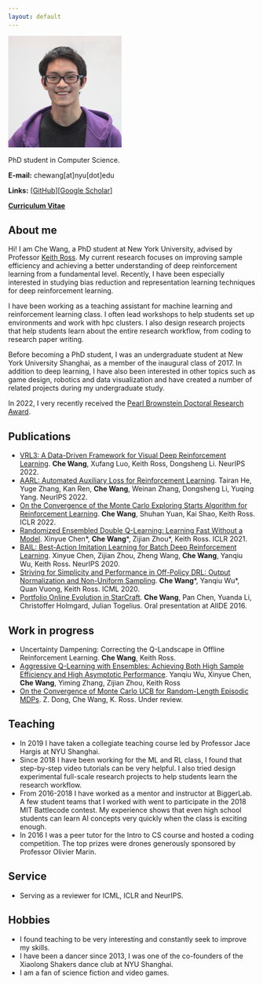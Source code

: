 ```yaml
---
layout: default
---
```


![CheWang](/other-figures/chewang-small.png)

PhD student in Computer Science.

**E-mail:** chewang[at]nyu[dot]edu

**Links:** [[GitHub](https://github.com/watchernyu)][[Google Scholar](https://scholar.google.com/citations?user=_2W0oPoAAAAJ&hl=en)]

[**Curriculum Vitae**](https://drive.google.com/file/d/1fQcwenA6s-717j63SsdWwOqc97WYC4-T/view?usp=sharing)

## About me

Hi! I am Che Wang, a PhD student at New York University, advised by Professor [Keith Ross](https://sites.google.com/nyu.edu/keithross/). My current research focuses on improving sample efficiency and achieving a better understanding of deep reinforcement learning from a fundamental level. Recently, I have been especially interested in studying bias reduction and representation learning techniques for deep reinforcement learning. 

I have been working as a teaching assistant for machine learning and reinforcement learning class. I often lead workshops to help students set up environments and work with hpc clusters. I also design research projects that help students learn about the entire research workflow, from coding to research paper writing.

Before becoming a PhD student, I was an undergraduate student at New York University Shanghai, as a member of the inaugural class of 2017. In addition to deep learning, I have also been interested in other topics such as game design, robotics and data visualization and have created a number of related projects during my undergraduate study. 

In 2022, I very recently received the [Pearl Brownstein Doctoral Research Award](https://engineering.nyu.edu/academics/departments/computer-science-and-engineering/awards-and-publications/student-awards#:~:text=Bae%2C%20Maria%20Christoforaki-,The%20Pearl%20Brownstein%20Doctoral%20Research%20Award,research%20shows%20the%20greatest%20promise.).

## Publications
* [VRL3: A Data-Driven Framework for Visual Deep Reinforcement Learning](https://arxiv.org/abs/2202.10324). **Che Wang**, Xufang Luo, Keith Ross, Dongsheng Li. NeurIPS 2022.
* [AARL: Automated Auxiliary Loss for Reinforcement Learning](https://openreview.net/forum?id=v-27phh2c8O). Tairan He, Yuge Zhang, Kan Ren, **Che Wang**, Weinan Zhang, Dongsheng Li, Yuqing Yang. NeurIPS 2022.
* [On the Convergence of the Monte Carlo Exploring Starts Algorithm for Reinforcement Learning](https://openreview.net/forum?id=JzNB0eA2-M4). **Che Wang**, Shuhan Yuan, Kai Shao, Keith Ross. ICLR 2022.
* [Randomized Ensembled Double Q-Learning: Learning Fast Without a Model](https://arxiv.org/abs/2101.05982). Xinyue Chen*, **Che Wang**\*, Zijian Zhou\*, Keith Ross. ICLR 2021. 
* [BAIL: Best-Action Imitation Learning for Batch Deep Reinforcement Learning](https://arxiv.org/abs/1910.12179). Xinyue Chen, Zijian Zhou, Zheng Wang, **Che Wang**, Yanqiu Wu, Keith Ross. NeurIPS 2020.
* [Striving for Simplicity and Performance in Off-Policy DRL: Output Normalization and Non-Uniform Sampling](https://arxiv.org/abs/1910.02208). **Che Wang**\*, Yanqiu Wu\*, Quan Vuong, Keith Ross. ICML 2020.
* [Portfolio Online Evolution in StarCraft](https://ojs.aaai.org/index.php/AIIDE/article/view/12862/12709). **Che Wang**, Pan Chen, Yuanda Li, Christoffer Holmgard, Julian Togelius. Oral presentation at AIIDE 2016. 

## Work in progress
* Uncertainty Dampening: Correcting the Q-Landscape in Offline Reinforcement Learning. **Che Wang**, Keith Ross. 
* [Aggressive Q-Learning with Ensembles: Achieving Both High Sample Efficiency and High Asymptotic Performance](https://arxiv.org/abs/2111.09159). Yanqiu Wu, Xinyue Chen, **Che Wang**, Yiming Zhang, Zijian Zhou, Keith Ross
* [On the Convergence of Monte Carlo UCB for Random-Length Episodic MDPs](https://arxiv.org/abs/2209.02864). Z. Dong, Che Wang, K. Ross. Under review. 

## Teaching
* In 2019 I have taken a collegiate teaching course led by Professor Jace Hargis at NYU Shanghai.
* Since 2018 I have been working for the ML and RL class, I found that step-by-step video tutorials can be very helpful. I also tried design experimental full-scale research projects to help students learn the research workflow. 
* From 2016-2018 I have worked as a mentor and instructor at BiggerLab. A few student teams that I worked with went to participate in the 2018 MIT Battlecode contest. My experience shows that even high school students can learn AI concepts very quickly when the class is exciting enough. 
* In 2016 I was a peer tutor for the Intro to CS course and hosted a coding competition. The top prizes were drones generously sponsored by Professor Olivier Marin. 

## Service
* Serving as a reviewer for ICML, ICLR and NeurIPS. 

## Hobbies
* I found teaching to be very interesting and constantly seek to improve my skills. 
* I have been a dancer since 2013, I was one of the co-founders of the Xiaolong Shakers dance club at NYU Shanghai. 
* I am a fan of science fiction and video games. 
